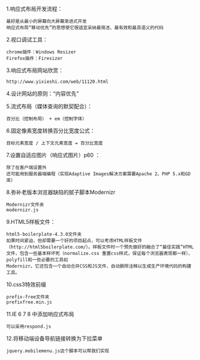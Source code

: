 1.响应式布局开发流程：

    最好是从最小的屏幕向大屏幕渐进式开发
    响应式布局“移动优先”的思想使它很适宜采纳最简洁、最有效和最具语义的代码
    
2.视口调试工具：

    chrome插件：Windows Resizer
    Firefox插件：Firesizer
    
3.响应式布局网站欣赏：

    http://www.yixieshi.com/web/11120.html
    
4.设计网站的原则：“内容优先”

5.流式布局（媒体查询的默契配合）：

    百分比（控制布局） + em（控制字体）
    
6.固定像素宽度转换百分比宽度公式：

    目标元素宽度 / 上下文元素宽度 = 百分比宽度
    
7.设置自适应图片（响应式图片）p60 ：

    除了在客户端设置外
    还可能用到服务器端编程（实现Adaptive Images解决方案需要Apache 2、PHP 5.x和GD库）
    
8.弥补老版本浏览器缺陷的腻子脚本Modernizr

    Modernizr文件夹
    modernizr.js
    
9.HTML5样板文件：

    html5-boilerplate-4.3.0文件夹
    如果时间紧迫，但却需要一个好的项目起点，可以考虑HTML样板文件（http://html5boilerplate.com/）。样板文件时一个预先做好的融合了“最佳实践”HTML文件，包含一些基本样坏死（normalize.css 重置css样式，保证每个浏览器表现都一样）、polyfill和一些必要的工具如
    Modernizr。它还包含一个自动合并CSS和JS文件、自动删除注释以生成生产环境代码的构建工具。
    
10.css3特效前缀

    prefix-free文件夹
    prefixfree.min.js
    
11.IE 6 7 8 中添加响应式布局

    可以采用respond.js

12.将移动端设备导航链接转换为下拉菜单

    jquery.mobilemenu.js这个脚本可以帮我们实现

